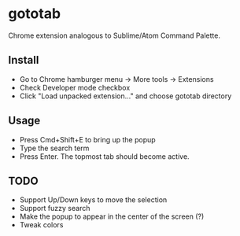 # gototab
Chrome extension analogous to Sublime/Atom Command Palette.

## Install
- Go to Chrome hamburger menu &#8594; More tools &#8594; Extensions
- Check Developer mode checkbox
- Click "Load unpacked extension..." and choose gototab directory

## Usage
- Press Cmd+Shift+E to bring up the popup
- Type the search term
- Press Enter. The topmost tab should become active.

## TODO
- Support Up/Down keys to move the selection
- Support fuzzy search
- Make the popup to appear in the center of the screen (?)
- Tweak colors
